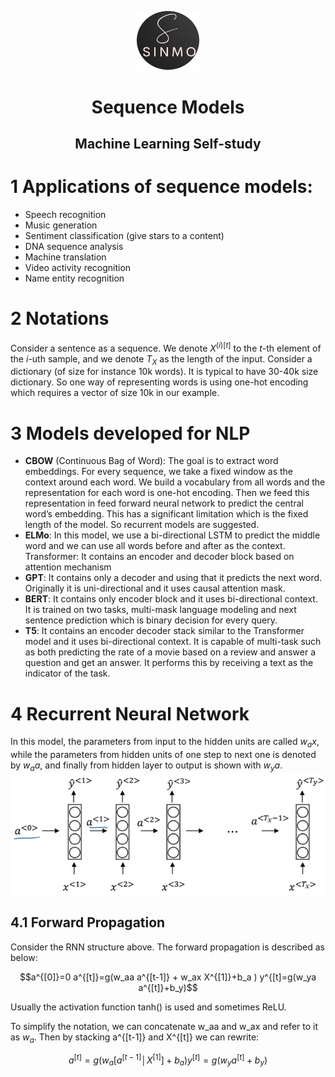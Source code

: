 <p align="center">
<img src="../logo.png" alt="Alt text" width="100"/>
</p>

<h1 align="center">
    Sequence Models
</h1>

<h2 align="center">
    Machine Learning Self-study
</h2>

# 1 Applications of sequence models:
- Speech recognition
- Music generation
- Sentiment classification (give stars to a content)
- DNA sequence analysis
- Machine translation
- Video activity recognition
- Name entity recognition
  
# 2 Notations
Consider a sentence as a sequence. We denote $X^{(i)[t]}$ to the $t$-th element of the $i$-uth sample, and we denote $T_X$ as the length of the input. 
Consider a dictionary (of size for instance 10k words). It is typical to have 30-40k size dictionary. So one way of representing words is using one-hot encoding which requires a vector of size 10k in our example.
# 3 Models developed for NLP
- **CBOW** (Continuous Bag of Word): The goal is to extract word embeddings. For every sequence, we take a fixed window as the context around each word. We build a vocabulary from all words and the representation for each word is one-hot encoding. Then we feed this representation in feed forward neural network to predict the central word’s embedding. This has a significant limitation which is the fixed length of the model. So recurrent models are suggested.
- **ELMo**: In this model, we use a bi-directional LSTM to predict the middle word and we can use all words before and after as the context.
	Transformer: It contains an encoder and decoder block based on attention mechanism
- **GPT**: It contains only a decoder and using that it predicts the next word. Originally it is uni-directional and it uses causal attention mask.
- **BERT**: It contains only encoder block and it uses bi-directional context. It is trained on two tasks, multi-mask language modeling and next sentence prediction which is binary decision for every query.
- **T5**: It contains an encoder decoder stack similar to the Transformer model and it uses bi-directional context. It is capable of multi-task such as both predicting the rate of a movie based on a review and answer a question and get an answer. It performs this by receiving a text as the indicator of the task.

# 4 Recurrent Neural Network
In this model, the parameters from input to the hidden units are called $w_ax$, while the parameters from hidden units of one step to next one is denoted by $w_aa$, and finally from hidden layer to output is shown with $w_ya$. 
![](images/1.png)

## 4.1 Forward Propagation
Consider the RNN structure above. The forward propagation is described as below:
```math
a^{[0]}=0
a^{[t]}=g(w_aa  a^{[t-1]} + w_ax  X^{[1]}+b_a )
y^{[t]=g(w_ya  a^{[t]}+b_y)
```

Usually the activation function tanh() is used and sometimes ReLU.

To simplify the notation, we can concatenate w_aa and w_ax and refer to it as $w_a$. Then by stacking a^{[t-1]} and X^{[t]} we can rewrite:
```math
a^{[t]}=g(w_a  [a^{[t-1]}│X^{[1]} ]+b_a )
y^{[t]}=g(w_y  a^{[t]}+b_y)
```


